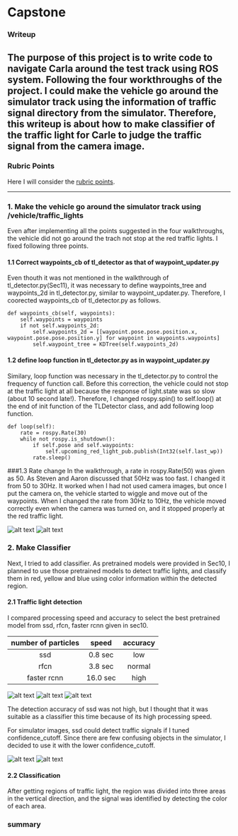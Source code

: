 # **Capstone**

### Writeup

The purpose of this project is to write code to navigate Carla around the test track using ROS system.
Following the four workthroughs of the project. I could make the vehicle go around the simulator track using the information of traffic signal directory from the simulator.
Therefore, this writeup is about how to make classifier of the traffic light for Carle to judge the traffic signal from the camera image.
---

[//]: # (Image References)

[image1]: ./writeup/1_drive_along_the_track.jpg "along_track"
[image2]: ./writeup/2_stop_at_traffic_lights.jpg "stop_lights"
[image3]: ./writeup/3_ssd_0.8_0.6.jpg "ssd"
[image4]: ./writeup/4_rfcn_0.8_0.6.jpg "rfcn"
[image5]: ./writeup/5_frcn_0.8_0.6.jpg "frcn"
[image6]: ./writeup/6_ssd_sim01_yel_0.6_0.3.jpg "frcn"
[image7]: ./writeup/7_ssd_sim05_0.6_0.3.jpg "frcn"

### Rubric Points
Here I will consider the [rubric points](https://review.udacity.com/#!/rubrics/1969/view).

---
### 1. Make the vehicle go around the simulator track using /vehicle/traffic_lights
Even after implementing all the points suggested in the four walkthroughs, the vehicle did not go around the trach not stop at the red traffic lights. I fixed following three points.

#### 1.1 Correct waypoints_cb of tl_detector as that of waypoint_updater.py
Even thouth it was not mentioned in the walkthrough of tl_detector.py(Sec11), it was necessary to define waypoints_tree and waypoints_2d in tl_detector.py, similar to waypoint_updater.py. Therefore, I coorected waypoints_cb of tl_detector.py as follows.

```
def waypoints_cb(self, waypoints):
    self.waypoints = waypoints
    if not self.waypoints_2d:
        self.waypoints_2d = [[waypoint.pose.pose.position.x, waypoint.pose.pose.position.y] for waypoint in waypoints.waypoints]
        self.waypoint_tree = KDTree(self.waypoints_2d)
```

#### 1.2 define loop function in tl_detector.py as in waypoint_updater.py
Similary, loop function was necessary in the tl_detector.py to control the frequency of function call.
Before this correction, the vehicle could not stop at the traffic light at all because the response of light.state was so slow (about 10 second late!). Therefore, I changed rospy.spin() to self.loop() at the end of init function of the TLDetector class, and add following loop function.

```
def loop(self):
    rate = rospy.Rate(30)
    while not rospy.is_shutdown():
        if self.pose and self.waypoints:
            self.upcoming_red_light_pub.publish(Int32(self.last_wp))
        rate.sleep()
```

###1.3 Rate change
In the walkthrough, a rate in rospy.Rate(50) was given as 50. As Steven and Aaron discussed that 50Hz was too fast. I changed it from 50 to 30Hz. It worked when I had not used camera images, but once I put the camera on, the vehicle started to wiggle and move out of the waypoints. When I changed the rate from 30Hz to 10Hz, the vehicle moved correctly even when the camera was turned on, and it stopped properly at the red traffic light.

![alt text][image1]
![alt text][image2]


### 2. Make Classifier
Next, I tried to add classifier. As pretrained models were provided in Sec10, I planned to use those pretrained models to detect traffic lights, and classify them in red, yellow and blue using color information within the detected region.

#### 2.1 Traffic light detection
I compared processing speed and accuracy to select the best pretrained model from ssd, rfcn, faster rcnn given in sec10.

|  number of particles |   speed     |   accuracy  |
|:--------------------:|:-----------:|:-----------:|
|          ssd         |   0.8 sec   |   low       |
|          rfcn        |   3.8 sec   |   normal    |
|       faster rcnn    |  16.0 sec   |   high      |

![alt text][image3]
![alt text][image4]
![alt text][image5]

The detection accuracy of ssd was not high, but I thought that it was suitable as a classifier this time because of its high processing speed.

For simulator images, ssd could detect traffic signals if I tuned confidence_cutoff. Since there are few confusing objects in the simulator, I decided to use it with the lower confidence_cutoff.

![alt text][image6]
![alt text][image7]

#### 2.2 Classification
After getting regions of traffic light, the region was divided into three areas in the vertical direction, and the signal was identified by detecting the color of each area.

### summary
